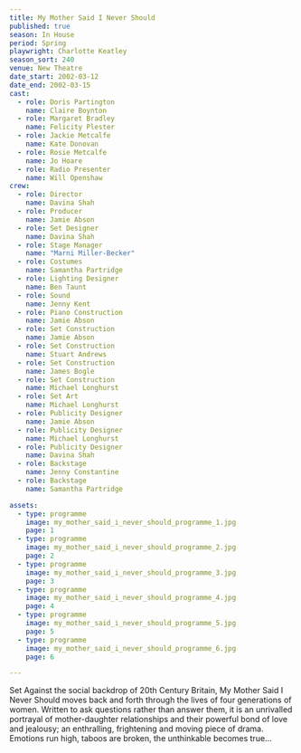 ```yaml
---
title: My Mother Said I Never Should
published: true
season: In House
period: Spring
playwright: Charlotte Keatley
season_sort: 240
venue: New Theatre
date_start: 2002-03-12
date_end: 2002-03-15
cast:
  - role: Doris Partington
    name: Claire Boynton
  - role: Margaret Bradley
    name: Felicity Plester
  - role: Jackie Metcalfe
    name: Kate Donovan
  - role: Rosie Metcalfe
    name: Jo Hoare
  - role: Radio Presenter
    name: Will Openshaw
crew:
  - role: Director
    name: Davina Shah
  - role: Producer
    name: Jamie Abson
  - role: Set Designer
    name: Davina Shah
  - role: Stage Manager
    name: "Marni Miller-Becker"
  - role: Costumes
    name: Samantha Partridge
  - role: Lighting Designer
    name: Ben Taunt
  - role: Sound
    name: Jenny Kent
  - role: Piano Construction
    name: Jamie Abson
  - role: Set Construction
    name: Jamie Abson
  - role: Set Construction
    name: Stuart Andrews
  - role: Set Construction
    name: James Bogle
  - role: Set Construction
    name: Michael Longhurst
  - role: Set Art
    name: Michael Longhurst
  - role: Publicity Designer
    name: Jamie Abson
  - role: Publicity Designer
    name: Michael Longhurst
  - role: Publicity Designer
    name: Davina Shah
  - role: Backstage
    name: Jenny Constantine
  - role: Backstage
    name: Samantha Partridge

assets:
  - type: programme
    image: my_mother_said_i_never_should_programme_1.jpg
    page: 1
  - type: programme
    image: my_mother_said_i_never_should_programme_2.jpg
    page: 2
  - type: programme
    image: my_mother_said_i_never_should_programme_3.jpg
    page: 3
  - type: programme
    image: my_mother_said_i_never_should_programme_4.jpg
    page: 4
  - type: programme
    image: my_mother_said_i_never_should_programme_5.jpg
    page: 5
  - type: programme
    image: my_mother_said_i_never_should_programme_6.jpg
    page: 6

---
```



Set Against the social backdrop of 20th Century Britain, My Mother Said I Never Should moves back and forth through the lives of four generations of women. Written to ask questions rather than answer them, it is an unrivalled portrayal of mother-daughter relationships and their powerful bond of love and jealousy; an enthralling, frightening and moving piece of drama. Emotions run high, taboos are broken, the unthinkable becomes true...
